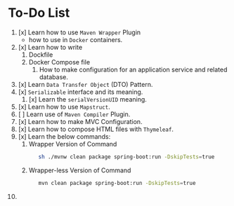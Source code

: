 # To-Do List

1. [x] Learn how to use `Maven Wrapper` Plugin
   - how to use in `Docker` containers.
2. [x] Learn how to write 
   1. Dockfile
   2. Docker Compose file
      1. How to make configuration for an application service and related database.
3. [x] Learn `Data Transfer Object` (DTO) Pattern.
4. [x] `Serializable` interface and its meaning.
   1. [x] Learn the `serialVersionUID` meaning.
5. [x] Learn how to use `Mapstruct`.
6. [ ] Learn use of `Maven Compiler` Plugin.
7. [x] Learn how to make MVC Configuration.
8. [x] Learn how to compose HTML files with `Thymeleaf`.
9. [x] Learn the below commands:
   1. Wrapper Version of Command
      ```bash
         sh ./mvnw clean package spring-boot:run -DskipTests=true
      ```
   2. Wrapper-less Version of Command
      ```bash
         mvn clean package spring-boot:run -DskipTests=true
      ```
10. 
